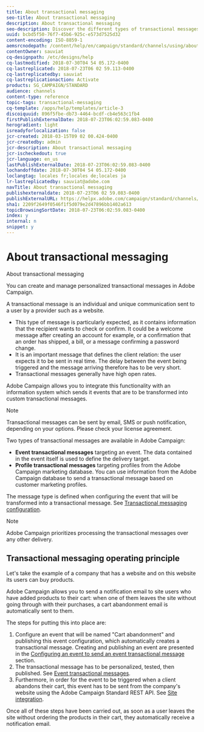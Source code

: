 ```yaml
---
title: About transactional messaging
seo-title: About transactional messaging
description: About transactional messaging
seo-description: Discover the different types of transactional messages you can send and how they are used in Adobe Campaign.
uuid: bcbd5f50-76f7-45b6-925c-e573d7525d32
content-encoding: ISO-8859-1
aemsrcnodepath: /content/help/en/campaign/standard/channels/using/about-transactional-messaging
contentOwner: sauviat
cq-designpath: /etc/designs/help
cq-lastmodified: 2018-07-30T04 54 05.172-0400
cq-lastreplicated: 2018-07-23T06 02 59.113-0400
cq-lastreplicatedby: sauviat
cq-lastreplicationaction: Activate
products: SG_CAMPAIGN/STANDARD
audience: channels
content-type: reference
topic-tags: transactional-messaging
cq-template: /apps/help/templates/article-3
discoiquuid: 896f5fbe-db73-4464-bcdf-cb4e563c1fb4
firstPublishExternalDate: 2018-07-23T06:02:59.083-0400
herogradient: light
isreadyforlocalization: false
jcr-created: 2018-03-15T09 02 00.424-0400
jcr-createdby: admin
jcr-description: About transactional messaging
jcr-ischeckedout: true
jcr-language: en_us
lastPublishExternalDate: 2018-07-23T06:02:59.083-0400
lochandoffdate: 2018-07-30T04 54 05.172-0400
loclangtag: locales fr;locales de;locales ja
lr-lastreplicatedby: sauviat@adobe.com
navTitle: About transactional messaging
publishexternaldate: 2018-07-23T06 02 59.083-0400
publishExternalURL: https://helpx.adobe.com/campaign/standard/channels/using/about-transactional-messaging.html
sha1: 2209f2649f0546f1f5d079e2d47896bb1402a613
topicBrowsingSortDate: 2018-07-23T06:02:59.083-0400
index: y
internal: n
snippet: y
---
```


# About transactional messaging

About transactional messaging

You can create and manage personalized transactional messages in Adobe Campaign.

A transactional message is an individual and unique communication sent to a user by a provider such as a website.

* This type of message is particularly expected, as it contains information that the recipient wants to check or confirm. It could be a welcome message after creating an account for example, or a confirmation that an order has shipped, a bill, or a message confirming a password change.
* It is an important message that defines the client relation: the user expects it to be sent in real time. The delay between the event being triggered and the message arriving therefore has to be very short.
* Transactional messages generally have high open rates.

Adobe Campaign allows you to integrate this functionality with an information system which sends it events that are to be transformed into custom transactional messages.

>[!NOTE]
>
>Transactional messages can be sent by email, SMS or push notification, depending on your options. Please check your license agreement.

Two types of transactional messages are available in Adobe Campaign:

* **Event transactional messages** targeting an event. The data contained in the event itself is used to define the delivery target.
* **Profile transactional messages** targeting profiles from the Adobe Campaign marketing database. You can use information from the Adobe Campaign database to send a transactional message based on customer marketing profiles.

The message type is defined when configuring the event that will be transformed into a transactional message. See [Transactional messaging configuration](../../administration/using/configuring-transactional-messaging.md).

>[!NOTE]
>
>Adobe Campaign prioritizes processing the transactional messages over any other delivery.

## Transactional messaging operating principle

Let's take the example of a company that has a website and on this website its users can buy products.

Adobe Campaign allows you to send a notification email to site users who have added products to their cart: when one of them leaves the site without going through with their purchases, a cart abandonment email is automatically sent to them.

The steps for putting this into place are:

1. Configure an event that will be named "Cart abandonment" and publishing this event configuration, which automatically creates a transactional message. Creating and publishing an event are presented in the [Configuring an event to send an event transactional message](../../administration/using/configuring-transactional-messaging.md#use-case--configuring-an-event-to-send-a-transactional-message) section.
1. The transactional message has to be personalized, tested, then published. See [Event transactional messages](../../channels/using/event-transactional-messages.md).
1. Furthermore, in order for the event to be triggered when a client abandons their cart, this event has to be sent from the company's website using the Adobe Campaign Standard REST API. See [Site integration](../../administration/using/configuring-transactional-messaging.md#integrating-the-triggering-of-the-event-in-a-website).

Once all of these steps have been carried out, as soon as a user leaves the site without ordering the products in their cart, they automatically receive a notification email.
